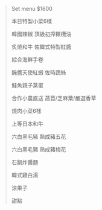 > Set menu $1600
>
> 本日特製小菜6樣
> 
> 韓國辣椒 頂級初搾橄欖油
>
> 炙燒和牛 佐韓式特製紅醬
>
> 綜合海鮮手卷
>
> 醃醬天使紅蝦 佐時蔬絲
>
> 鮭魚親子蒸蛋
>
> 合作小農直送 萵苣/芝麻葉/嚴選香草
>
> 燒肉小菜6樣
>
> 上等日本和牛
>
> 六白黑毛豬 熟成豬五花
>
> 六白黑毛豬 熟成豬梅花
>
> 石鍋炸醬麵
>
> 韓式雞白湯
>
> 涼果子
>
> 甜點